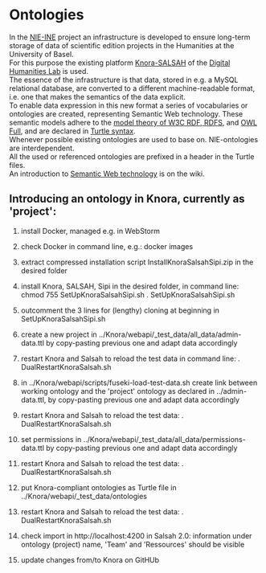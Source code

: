 # Ontologies
In the [NIE-INE](http://www.fee.unibas.ch/nie_ine.html) project an infrastructure is developed to ensure long-term storage of data of scientific edition projects in the Humanities at the University of Basel.  
For this purpose the existing platform [Knora-SALSAH](https://github.com/dhlab-basel/Knora) of the [Digital Humanities Lab](https://github.com/dhlab-basel) is used.  
The essence of the infrastructure is that data, stored in e.g. a MySQL relational database, are converted to a different machine-readable format, i.e. one that makes the semantics of the data explicit.  
To enable data expression in this new format a series of vocabularies or ontologies are created, representing Semantic Web technology. These semantic models adhere to the [model theory of W3C RDF, RDFS](https://www.w3.org/TR/2002/WD-rdf-mt-20020429/), and [OWL Full](https://www.w3.org/TR/owl-semantics/), and are declared in [Turtle syntax](https://www.w3.org/TR/turtle/).  
Whenever possible existing ontologies are used to base on. NIE-ontologies are interdependent.  
All the used or referenced ontologies are prefixed in a header in the Turtle files.  
An introduction to [Semantic Web technology](https://github.com/nie-ine/Ontologies/wiki/Introduction-to-Semantic-Web-technology) is on the wiki.

## Introducing an ontology in Knora, currently as 'project':

1. install Docker, managed e.g. in WebStorm

2. check Docker in command line, e.g.:
	docker images

3. extract compressed installation script InstallKnoraSalsahSipi.zip in the desired folder

4. install Knora, SALSAH, Sipi in the desired folder, in command line:
	chmod 755 SetUpKnoraSalsahSipi.sh
	. SetUpKnoraSalsahSipi.sh

5. outcomment the 3 lines for (lengthy) cloning at beginning in SetUpKnoraSalsahSipi.sh

6. create a new project in ../Knora/webapi/_test_data/all_data/admin-data.ttl by copy-pasting previous one and adapt data accordingly

7. restart Knora and Salsah to reload the test data in command line:
	. DualRestartKnoraSalsah.sh

8. in ../Knora/webapi/scripts/fuseki-load-test-data.sh create link between working ontology and the 'project' ontology as declared in ../admin-data.ttl, by copy-pasting previous one and adapt data accordingly

9. restart Knora and Salsah to reload the test data:
	. DualRestartKnoraSalsah.sh

10. set permissions in ../Knora/webapi/_test_data/all_data/permissions-data.ttl by copy-pasting previous one and adapt data accordingly

11. restart Knora and Salsah to reload the test data:
	. DualRestartKnoraSalsah.sh

12. put Knora-compliant ontologies as Turtle file in ../Knora/webapi/_test_data/ontologies

13. restart Knora and Salsah to reload the test data:
	. DualRestartKnoraSalsah.sh

14. check import in http://localhost:4200 in Salsah 2.0: information under ontology (project) name, 'Team' and 'Ressources' should be visible

15. update changes from/to Knora on GitHUb
